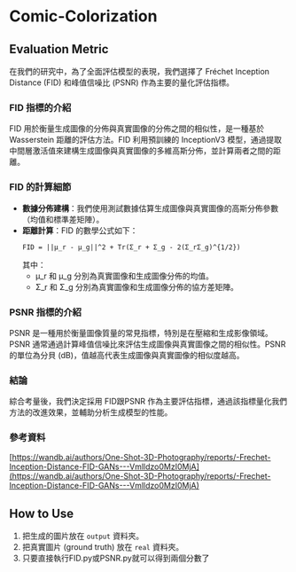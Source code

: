 # Comic-Colorization

## Evaluation Metric

在我們的研究中，為了全面評估模型的表現，我們選擇了 Fréchet Inception Distance (FID) 和峰值信噪比 (PSNR) 作為主要的量化評估指標。

### FID 指標的介紹
FID 用於衡量生成圖像的分佈與真實圖像的分佈之間的相似性，是一種基於 Wasserstein 距離的評估方法。FID 利用預訓練的 InceptionV3 模型，通過提取中間層激活值來建構生成圖像與真實圖像的多維高斯分佈，並計算兩者之間的距離。

### FID 的計算細節
- **數據分佈建構**：我們使用測試數據估算生成圖像與真實圖像的高斯分佈參數（均值和標準差矩陣）。
- **距離計算**：FID 的數學公式如下：
  ```
  FID = ||μ_r - μ_g||^2 + Tr(Σ_r + Σ_g - 2(Σ_rΣ_g)^{1/2})
  ```
  其中：  
  - μ_r 和 μ_g 分別為真實圖像和生成圖像分佈的均值。
  - Σ_r 和 Σ_g 分別為真實圖像和生成圖像分佈的協方差矩陣。

### PSNR 指標的介紹
PSNR 是一種用於衡量圖像質量的常見指標，特別是在壓縮和生成影像領域。PSNR 通常通過計算峰值信噪比來評估生成圖像與真實圖像之間的相似性。PSNR 的單位為分貝 (dB)，值越高代表生成圖像與真實圖像的相似度越高。

### 結論
綜合考量後，我們決定採用 FID跟PSNR 作為主要評估指標，通過該指標量化我們方法的改進效果，並輔助分析生成模型的性能。

### 參考資料
[https://wandb.ai/authors/One-Shot-3D-Photography/reports/-Frechet-Inception-Distance-FID-GANs---Vmlldzo0MzI0MjA](https://wandb.ai/authors/One-Shot-3D-Photography/reports/-Frechet-Inception-Distance-FID-GANs---Vmlldzo0MzI0MjA)

## How to Use
1. 把生成的圖片放在 `output` 資料夾。
2. 把真實圖片 (ground truth) 放在 `real` 資料夾。
3. 只要直接執行FID.py或PSNR.py就可以得到兩個分數了

